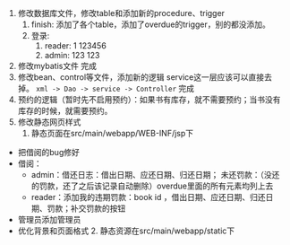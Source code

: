 1. 修改数据库文件，修改table和添加新的procedure、trigger
   1. finish: 添加了各个table，添加了overdue的trigger，别的都没添加。
   2. 登录:
      1. reader: 1 123456
      2. admin: 123 123
2. 修改mybatis文件
   完成
3. 修改bean、control等文件，添加新的逻辑
   service这一层应该可以直接去掉。
   `xml -> Dao -> service -> Controller`
   完成
4. 预约的逻辑（暂时先不启用预约）：如果书有库存，就不需要预约；当书没有库存的时候，就需要预约。
5. 修改静态网页样式
   1. 静态页面在src/main/webapp/WEB-INF/jsp下
- 把借阅的bug修好
- 借阅：
  - admin：借还日志：借出日期、应还日期、归还日期；
            未还罚款：（没还的罚款，还了之后该记录自动删除）overdue里面的所有元素均列上去
  - reader：添加我的违期罚款：book id ，借出日期、应还日期、归还日期、罚款；补交罚款的按钮
- 管理员添加管理员
- 优化背景和页面格式
     2. 静态资源在src/main/webapp/static下
